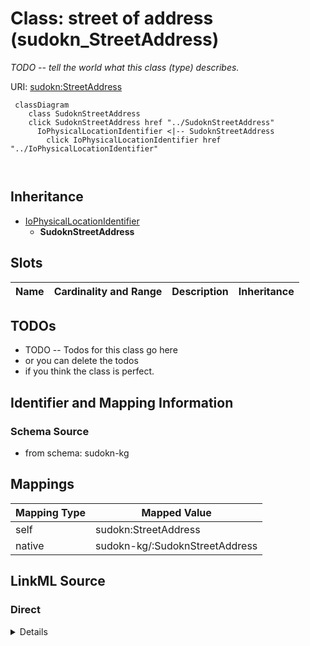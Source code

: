 

# Class: street of address (sudokn_StreetAddress)


_TODO -- tell the world what this class (type) describes._





URI: [sudokn:StreetAddress](http://asu.edu/semantics/SUDOKN/StreetAddress)






```mermaid
 classDiagram
    class SudoknStreetAddress
    click SudoknStreetAddress href "../SudoknStreetAddress"
      IoPhysicalLocationIdentifier <|-- SudoknStreetAddress
        click IoPhysicalLocationIdentifier href "../IoPhysicalLocationIdentifier"
      
      
```





## Inheritance
* [IoPhysicalLocationIdentifier](../classes/IoPhysicalLocationIdentifier.md)
    * **SudoknStreetAddress**



## Slots

| Name | Cardinality and Range | Description | Inheritance |
| ---  | --- | --- | --- |









## TODOs

* TODO -- Todos for this class go here
* or you can delete the todos
* if you think the class is perfect.

## Identifier and Mapping Information







### Schema Source


* from schema: sudokn-kg




## Mappings

| Mapping Type | Mapped Value |
| ---  | ---  |
| self | sudokn:StreetAddress |
| native | sudokn-kg/:SudoknStreetAddress |







## LinkML Source

<!-- TODO: investigate https://stackoverflow.com/questions/37606292/how-to-create-tabbed-code-blocks-in-mkdocs-or-sphinx -->

### Direct

<details>
```yaml
name: sudokn_StreetAddress
description: TODO -- tell the world what this class (type) describes.
title: street of address
todos:
- TODO -- Todos for this class go here
- or you can delete the todos
- if you think the class is perfect.
notes:
- Class with 1 occurences.
from_schema: sudokn-kg
is_a: io_PhysicalLocationIdentifier
class_uri: sudokn:StreetAddress

```
</details>

### Induced

<details>
```yaml
name: sudokn_StreetAddress
description: TODO -- tell the world what this class (type) describes.
title: street of address
todos:
- TODO -- Todos for this class go here
- or you can delete the todos
- if you think the class is perfect.
notes:
- Class with 1 occurences.
from_schema: sudokn-kg
is_a: io_PhysicalLocationIdentifier
class_uri: sudokn:StreetAddress

```
</details>